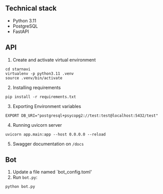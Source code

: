 ## Technical stack
- Python 3.11
- PostgreSQL
- FastAPI

## API

1. Create and activate virtual environment

``` shell
cd starnavi
virtualenv -p python3.11 .venv
source .venv/bin/activate
```

2. Installing requirements

``` shell
pip install -r requirements.txt
```

3. Exporting Environment variables

``` shell
EXPORT DB_URI="postgresql+psycopg2://test:test@localhost:5432/test"
```

4. Running uvicorn server

``` shell
uvicorn app.main:app --host 0.0.0.0 --reload
```

5. Swagger documentation on `/docs`

## Bot
1. Update a file named `bot_config.toml'
2. Run `bot.py`:

``` shell
python bot.py
```

